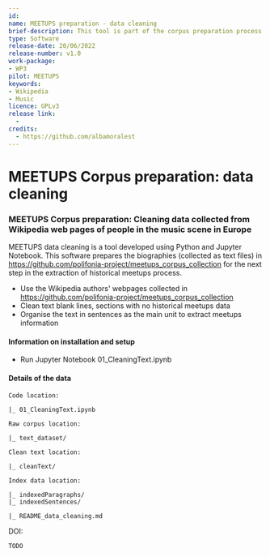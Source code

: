 ```yaml
---
id: 
name: MEETUPS preparation - data cleaning
brief-description: This tool is part of the corpus preparation process and it is used to clean data collected from Wikipedia. 
type: Software
release-date: 20/06/2022
release-number: v1.0
work-package:
- WP3
pilot: MEETUPS
keywords:
- Wikipedia
- Music
licence: GPLv3
release link:
  - 
credits:
  - https://github.com/albamoralest
---
```


# MEETUPS Corpus preparation: data cleaning
### MEETUPS Corpus preparation: Cleaning data collected from Wikipedia web pages of people in the music scene in Europe


MEETUPS data cleaning is a tool developed using Python and Jupyter Notebook. This software prepares the biographies (collected as text files) in https://github.com/polifonia-project/meetups_corpus_collection for the next step in the extraction of historical meetups process.

- Use the Wikipedia authors' webpages collected in https://github.com/polifonia-project/meetups_corpus_collection
- Clean text blank lines, sections with no historical meetups data
- Organise the text in sentences as the main unit to extract meetups information


#### Information on installation and setup

  - Run Jupyter Notebook 01_CleaningText.ipynb

#### Details of the data

    Code location:
    
    |_ 01_CleaningText.ipynb
    
    Raw corpus location:
    
    |_ text_dataset/            
    
    Clean text location:
    
    |_ cleanText/
    
    Index data location:
    
    |_ indexedParagraphs/
    |_ indexedSentences/
    
    |_ README_data_cleaning.md
    

DOI:

    TODO